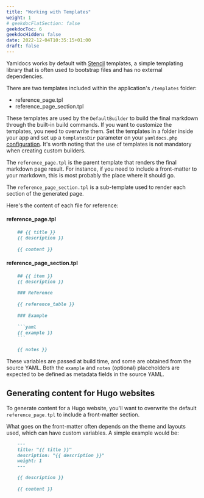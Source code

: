 ```yaml
---
title: "Working with Templates"
weight: 1
# geekdocFlatSection: false
geekdocToc: 6
geekdocHidden: false
date: 2022-12-04T10:35:15+01:00
draft: false
---
```


Yamldocs works by default with [Stencil]() templates, a simple templating library that is often used to bootstrap files and has no external dependencies.

There are two templates included within the application's `/templates` folder:

- reference_page.tpl
- reference_page_section.tpl

These templates are used by the `DefaultBuilder` to build the final markdown through the built-in build commands. If you want to customize the templates, you need to overwrite them. Set the templates in a folder inside your app and set up a `templatesDir` parameter on your `yamldocs.php` [configuration](/docs/getting-started/configuration-options/).
It's worth noting that the use of templates is not mandatory when creating custom builders.

The `reference_page.tpl` is the parent template that renders the final markdown page result. For instance, if you need to include a front-matter to your markdown, this is most probably the place where it should go.

The `reference_page_section.tpl` is a sub-template used to render each section of the generated page.

Here's the content of each file for reference:

#### reference_page.tpl
```markdown
    ## {{ title }}
    {{ description }}
    
    {{ content }}
```

#### reference_page_section.tpl
```markdown
    ## {{ item }}
    {{ description }}
    
    ### Reference
    
    {{ reference_table }}
    
    ### Example
    
    ```yaml
    {{ example }}
    ```
    
    {{ notes }}
```

These variables are passed at build time, and some are obtained from the source YAML. Both the `example` and `notes` (optional) placeholders are expected to be defined as metadata fields in the source YAML.

## Generating content for Hugo websites

To generate content for a Hugo website, you'll want to overwrite the default `reference_page.tpl` to include a front-matter section.

What goes on the front-matter often depends on the theme and layouts used, which can have custom variables. A simple example would be:

```markdown
    ---
    title: "{{ title }}"
    description: "{{ description }}"
    weight: 1
    ---

    {{ description }}
    
    {{ content }}
```
